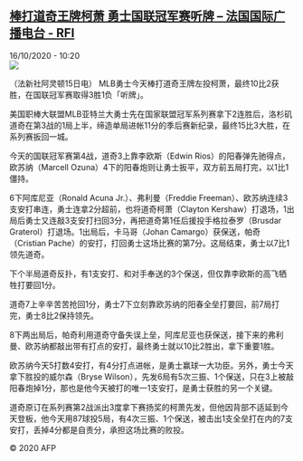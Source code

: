 <!--1602842083000-->
[棒打道奇王牌柯萧 勇士国联冠军赛听牌 – 法国国际广播电台 - RFI](http://www.rfi.fr//cn/contenu/20201016-%E6%A3%92%E6%89%93%E9%81%93%E5%A5%87%E7%8E%8B%E7%89%8C%E6%9F%AF%E8%90%A7-%E5%8B%87%E5%A3%AB%E5%9B%BD%E8%81%94%E5%86%A0%E5%86%9B%E8%B5%9B%E5%90%AC%E7%89%8C)
------

<div>16/10/2020 - 10:20</div><img src="https://s.rfi.fr/media/display/6ed36238-0f8b-11eb-8605-005056a964fe/w:310/p:16x9/spo0005b.201016162006.jpg"><div class="t-content__body u-clearfix"><p>（法新社阿灵顿15日电）    MLB勇士今天棒打道奇王牌左投柯萧，最终10比2获胜，在国联冠军赛取得3胜1负「听牌」。</p><p>美国职棒大联盟MLB亚特兰大勇士先在国家联盟冠军系列赛拿下2连胜后，洛杉矶道奇在第3战的1局上半，缔造单局进帐11分的季后赛新纪录，最终15比3大胜，在系列赛扳回一城。</p><p>今天的国联冠军赛第4战，道奇3上靠李欧斯（Edwin Rios）的阳春弹先驰得点，欧苏纳（Marcell Ozuna）4下的阳春炮则让勇士扳平，双方前五局打完，以1比1僵持。</p><p>6下阿库尼亚（Ronald Acuna Jr.）、弗利曼（Freddie Freeman）、欧苏纳连续3支安打串连，勇士连拿2分超前，也将道奇柯萧（Clayton Kershaw）打退场，1出局后勇士又连敲3支安打扫回3分，再把道奇第1任后援投手格拉泰罗（Brusdar Graterol）打退场。1出局后，卡马哥（Johan Camargo）获保送，帕奇（Cristian Pache）的安打，打回勇士这场比赛的第7分。这局结束，勇士以7比1领先道奇。</p><p>下个半局道奇反扑，有1支安打、和对手奉送的3个保送，但仅靠李欧斯的高飞牺牲打要回1分。</p><p>道奇7上辛辛苦苦抢回1分，勇士7下立刻靠欧苏纳的阳春全垒打要回，前7局打完，勇士8比2保持领先。</p><p>8下两出局后，帕奇利用道奇守备失误上垒，阿库尼亚也获保送，接下来的弗利曼、欧苏纳都敲出带有打点的安打，最终勇士就以10比2胜出，拿下重要1胜。</p><p>欧苏纳今天5打数4安打，有4分打点进帐，是勇士赢球一大功臣。另外，勇士今天拿下胜投的威尔森（Bryse Wilson），先发6局有5次三振、1个保送，只在3上被敲阳春炮掉1分，那也是他今天被打的唯一1支安打，是勇士获胜的另一个关键。</p><p>道奇原订在系列赛第2战派出3度拿下赛扬奖的柯萧先发，但他因背部不适延到今天登板，他今天用87球投5局，有4次三振、1个保送，被击出1支全垒打在内的7支安打，丢掉4分都是自责分，承担这场比赛的败投。</p><p class="t-copyright">© 2020 AFP</p>        </div>
